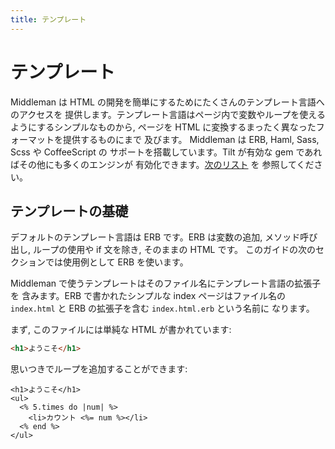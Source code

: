 ```yaml
---
title: テンプレート
---
```


# テンプレート

Middleman は HTML の開発を簡単にするためにたくさんのテンプレート言語へのアクセスを
提供します。テンプレート言語はページ内で変数やループを使えるようにするシンプルなものから,
ページを HTML に変換するまったく異なったフォーマットを提供するものにまで
及びます。 Middleman は ERB, Haml, Sass, Scss や CoffeeScript の
サポートを搭載しています。Tilt が有効な gem であればその他にも多くのエンジンが
有効化できます。[次のリスト](/jp/basics/template_engine_options/) を
参照してください。

## テンプレートの基礎

デフォルトのテンプレート言語は ERB です。ERB は変数の追加,
メソッド呼び出し, ループの使用や if 文を除き, そのままの HTML です。
このガイドの次のセクションでは使用例として ERB を使います。

Middleman で使うテンプレートはそのファイル名にテンプレート言語の拡張子を
含みます。ERB で書かれたシンプルな index ページはファイル名の
`index.html` と ERB の拡張子を含む `index.html.erb` という名前に
なります。

まず, このファイルには単純な HTML が書かれています:

```html
<h1>ようこそ</h1>
```

思いつきでループを追加することができます:

```erb
<h1>ようこそ</h1>
<ul>
  <% 5.times do |num| %>
    <li>カウント <%= num %></li>
  <% end %>
</ul>
```
